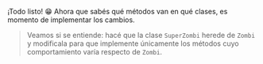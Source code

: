 ¡Todo listo! :grin: Ahora que sabés qué métodos van en qué clases, es momento de implementar los cambios.

> Veamos si se entiende: hacé que la clase `SuperZombi` herede de `Zombi` y modificala para que implemente únicamente los métodos cuyo comportamiento varía respecto de `Zombi`.